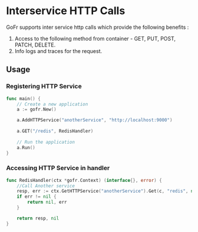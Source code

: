 # Interservice HTTP Calls

GoFr supports inter service http calls which provide the following benefits :

1. Access to the following method from container - GET, PUT, POST, PATCH, DELETE.
2. Info logs and traces for the request.

## Usage

### Registering HTTP Service

```go
func main() {
	// Create a new application
	a := gofr.New()

	a.AddHTTPService("anotherService", "http://localhost:9000")
	
	a.GET("/redis", RedisHandler)
	
	// Run the application
	a.Run()
}
```

### Accessing HTTP Service in handler

```go
func RedisHandler(ctx *gofr.Context) (interface{}, error) {
	//Call Another service
	resp, err := ctx.GetHTTPService("anotherService").Get(c, "redis", nil)
	if err != nil {
		return nil, err
	}

	return resp, nil
}
```